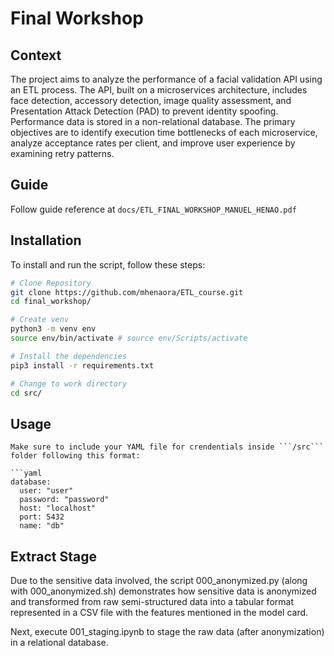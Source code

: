 # Final Workshop

## Context

The project aims to analyze the performance of a facial validation API using an
ETL process. The API, built on a microservices architecture, includes face detection, accessory
detection, image quality assessment, and Presentation Attack Detection (PAD) to prevent identity
spoofing. Performance data is stored in a non-relational database. The primary objectives are to identify
execution time bottlenecks of each microservice, analyze acceptance rates per client, and improve user
experience by examining retry patterns. 

## Guide 
Follow guide reference at ```docs/ETL_FINAL_WORKSHOP_MANUEL_HENAO.pdf```

## Installation

To install and run the script, follow these steps:

```bash
# Clone Repository
git clone https://github.com/mhenaora/ETL_course.git
cd final_workshop/

# Create venv 
python3 -m venv env
source env/bin/activate # source env/Scripts/activate 

# Install the dependencies
pip3 install -r requirements.txt

# Change to work directory
cd src/
```

## Usage

```
Make sure to include your YAML file for crendentials inside ```/src``` folder following this format:

```yaml
database:
  user: "user" 
  password: "password" 
  host: "localhost"
  port: 5432
  name: "db"
```

## Extract Stage
Due to the sensitive data involved, the script 000_anonymized.py (along with 000_anonymized.sh) demonstrates how sensitive data is anonymized and transformed from raw semi-structured data into a tabular format represented in a CSV file with the features mentioned in the model card.

Next, execute 001_staging.ipynb to stage the raw data (after anonymization) in a relational database.